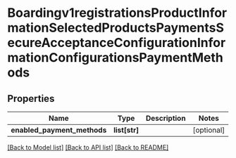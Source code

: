 # Boardingv1registrationsProductInformationSelectedProductsPaymentsSecureAcceptanceConfigurationInformationConfigurationsPaymentMethods

## Properties
Name | Type | Description | Notes
------------ | ------------- | ------------- | -------------
**enabled_payment_methods** | **list[str]** |  | [optional] 

[[Back to Model list]](../README.md#documentation-for-models) [[Back to API list]](../README.md#documentation-for-api-endpoints) [[Back to README]](../README.md)


